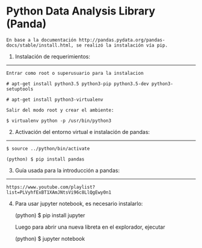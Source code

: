 Python Data Analysis Library (Panda)
====================================

    En base a la documentación http://pandas.pydata.org/pandas-docs/stable/install.html, se realizó la instalación vía pip.

1) Instalación de requerimientos:
----------------------------------

    Entrar como root o superusuario para la instalacion 

    # apt-get install python3.5 python3-pip python3.5-dev python3-setuptools

    # apt-get install python3-virtualenv

    Salir del modo root y crear el ambiente:

    $ virtualenv python -p /usr/bin/python3

2) Activación del entorno virtual e instalación de pandas:
----------------------------------------------------------

    $ source ../python/bin/activate

    (python) $ pip install pandas

3) Guía usada para la introducción a pandas:
---------------------------------------------

    https://www.youtube.com/playlist?list=PLVyhfExBT1XAmJNtsVi96c8LlQgEwy0n1

4) Para usar jupyter notebook, es necesario instalarlo:

    (python) $ pip install jupyter

    Luego para abrir una nueva libreta en el explorador, ejecutar

    (python) $ jupyter notebook